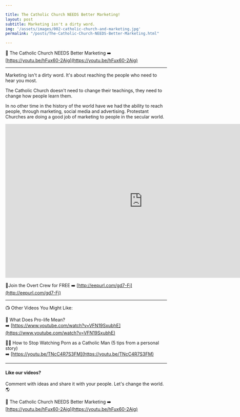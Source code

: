 ```yaml
---

title: The Catholic Church NEEDS Better Marketing!
layout: post
subtitle: Marketing isn't a dirty word.
img: '/assets/images/002-catholic-church-and-marketing.jpg'
permalink: "/posts/The-Catholic-Church-NEEDS-Better-Marketing.html"

---
```


🚀 The Catholic Church NEEDS Better Marketing
➡️ [https://youtu.be/hFux60-2Aig](https://youtu.be/hFux60-2Aig)

---

Marketing isn't a dirty word. It's about reaching the people who need to hear you most.

The Catholic Church doesn't need to change their teachings, they need to change how people learn them.

In no other time in the history of the world have we had the ability to reach people, through marketing, social media and advertising. Protestant Churches are doing a good job of marketing to people in the secular world.

<iframe width="853" height="480" src="https://www.youtube.com/embed/hFux60-2Aig?list=PL9h2NRFAs6br-ZZ3y_9-NxnMuXIFeHFzo" frameborder="0" allow="accelerometer; autoplay; encrypted-media; gyroscope; picture-in-picture" allowfullscreen></iframe>

🔴Join the Overt Crew for FREE ➡️ [http://eepurl.com/gd7-Fj](http://eepurl.com/gd7-Fj)

<hr>

📺 Other Videos You Might Like:

🌱 What Does Pro-life Mean?<br>
➡️ [https://www.youtube.com/watch?v=VFN19SxubhE](https://www.youtube.com/watch?v=VFN19SxubhE)

👨‍💻 How to Stop Watching Porn as a Catholic Man (5 tips from a personal story)<br>
➡️ [https://youtu.be/TNcC4R7S3FM](https://youtu.be/TNcC4R7S3FM)

<hr>

#### Like our videos? 
Comment with ideas and share it with your people. Let's change the world.🌎

🚀 The Catholic Church NEEDS Better Marketing
➡️ [https://youtu.be/hFux60-2Aig](https://youtu.be/hFux60-2Aig)